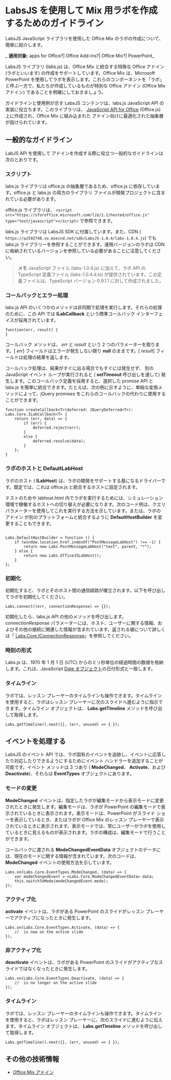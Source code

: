 
# LabsJS を使用して Mix 用ラボを作成するためのガイドライン
LabsJS JavaScript ライブラリを使用した Office Mix のラボの作成について、簡単に紹介します。

 _ **適用対象:** apps for Office?| Office Add-ins?| Office Mix?| PowerPoint_

LabsJS ライブラリ (labs.js) は、Office Mix と統合する特殊な Office アドイン (ラボといいます) の作成をサポートしています。Office Mix は、Microsoft PowerPoint を使用してラボを表示します。これらのコンポーネントを「ラボ」と呼ぶ一方で、私たちが作成しているものが特別な Office アドイン (Office Mix アドイン) であることを明確にしておきましょう。

ガイドラインと使用例が示す LabsJS コンテンツは、labs.js JavaScript API の実装に役立ちます。このライブラリは、 [JavaScript API for Office](http://msdn.microsoft.com/library/b27e70c3-d87d-4d27-85e0-103996273298%28Office.15%29.aspx) (Office.js) 上に作成され、Office Mix に組み込まれた アドイン向けに最適化された抽象層が設けられています。


## 一般的なガイドライン


LabJS API を使用して アドインを作成する際に役立つ一般的なガイドラインは次のとおりです。


### スクリプト

labs.js ライブラリは office.js の抽象層であるため、office.js に依存しています。office.js と labs.js の両方のライブラリ ファイルが開発プロジェクトに含まれている必要があります。 

office.js ライブラリは、 `<script src="https://sforoffice.microsoft.com/lib/1.1/hosted/office.js" type="text/javascript"></script>` で参照できます。

labs.js ライブラリは LabsJS SDK に付属しています。また、CDN ( `https://az592748.vo.msecnd.net/sdk/LabsJS-1.0.4/labs-1.0.4.js`) でも labs.js ライブラリーを参照することができます。運用バージョンのラボは CDN に格納されているバージョンを参照している必要があることに注意してください。


 >**メモ**  JavaScript ファイル (labs-1.0.4.js) に加えて、ラボ API の TypeScript 定義ファイル (labs-1.0.4.d.ts) が提供されています。この定義ファイルは、TypeScript バージョン 0.9.1.1 に対して作成されました。


### コールバックとエラー処理

labs.js API のいくつかのメソッドは非同期で処理を実行します。それらの処理のために、この API では  **ILabCallback** という標準コールバック インターフェイスが採用されています。


```
function(err, result) {
}
```

コールバック メソッドは、 _err_ と _result_ という 2 つのパラメーターを取ります。[ _err_] フィールドはエラーが発生しない限り  **null** のままです。[ _result_] フィールドは処理の結果を返します。

コールバック処理は、結果がすぐに出る場合でもすぐには発生せず、 別の JavaScript イベント ループが実行されると ( **setTimeout** 呼び出しを通して) 発生します。このコールバック定義を採用すると、選択した promise API と labs.js を簡単に統合できます。たとえば、次の例に示すように、単純な変換メソッドによって、jQuery promises をこれらのコールバックの代わりに使用することができます。




```
function createCallback<T>(deferred: JQueryDeferred<T>): Labs.Core.ILabCallback<T> {
    return (err, data) => {
        if (err) {
            deferred.reject(err);
        }
        else {
            deferred.resolve(data);
        }
    };
}
```


### ラボのホストと DefaultLabHost

ラボのホスト ( **ILabHost**) は、ラボの開発をサポートする基になるドライバーです。既定では、これは office.js と統合するホストに設定されます。

テストのためや labhost.html 内でラボを実行するためには、シミュレーション環境で稼働するホストへの切り替えが必要になります。次のコード例は、クエリ パラメーターを使用してこれを実行する方法を示しています。または、ラボの アドイン が別のプラットフォームと統合するように  **DefaultHostBuilder** を変更することもできます。




```

Labs.DefaultHostBuilder = function () {
    if (window.location.href.indexOf("PostMessageLabHost") !== -1) {
        return new Labs.PostMessageLabHost("test", parent, "*");
    } else {
        return new Labs.OfficeJSLabHost();
    }
};
```


### 初期化

初期化すると、ラボとそのホスト間の通信経路が確立されます。以下を呼び出してラボを初期化してください。


```
Labs.connect((err, connectionResponse) => {});
```

初期化したら、labs.js API の他のメソッドを呼び出します。 _connectionResponse_ パラメーターには、ホスト、ユーザーに関する情報、およびその他の接続に関連した情報が含まれています。返される値について詳しくは「 [Labs.Core.IConnectionResponse](../../../reference/office-mix/labs.core.iconnectionresponse.md)」を参照してください。


### 時刻の形式

Labs.js は、1970 年 1 月 1 日 (UTC) からのミリ秒単位の経過時間の数値を格納します。これは、JavaScript [Date オブジェクト](http://msdn.microsoft.com/ja-jp/library/ie/cd9w2te4%28v=vs.94%29.aspx)の日付形式と一致します。


### タイムライン

ラボでは、レッスン プレーヤーのタイムラインも操作できます。タイムラインを使用すると、ラボはレッスン プレーヤーに次のスライドへ進むように指示できます。タイムライン オブジェクトは、 **Labs.getTimeline** メソッドを呼び出して取得します。


```
Labs.getTimeline().next({}, (err, unused) => { });
```


## イベントを処理する


LabsJS のイベント API では、ラボ固有のイベントを追跡し、イベントに応答したり対応したりできるようにするためにイベント ハンドラーを追加することが可能です。イベント メソッドは 3 つあり ( **ModeChanged**、 **Activate**、および  **Deactivate**)、それらは  **EventTypes** オブジェクトにあります。


### モードの変更

 **ModeChanged** イベントは、指定したラボが編集モードから表示モードに変更されたときに発生します。編集モードは、ラボが PowerPoint の編集モードで表示されているときに表示されます。表示モードは、PowerPoint がスライド ショーを表示しているとき、またはラボが Office Mix のレッスン プレーヤーで表示されているときに表示されます。表示モードでは、常にユーザーがラボを使用しているときに見えるものが表示されます。ラボの構成は、編集モードで行うことができます。

コールバックに渡される  **ModeChangedEventData** オブジェクトのデータには、現在のモードに関する情報が含まれています。次のコードは、 **ModeChanged** イベントの使用方法を示しています。




```
Labs.on(Labs.Core.EventTypes.ModeChanged, (data) => {
    var modeChangedEvent = <Labs.Core.ModeChangedEventData> data;
    this.switchToMode(modeChangedEvent.mode);
});
```


### アクティブ化

 **activate** イベントは、ラボがある PowerPoint のスライドがレッスン プレーヤーでアクティブになったときに発生します。


```
Labs.on(Labs.Core.EventTypes.Activate, (data) => {
    //  is now on the active slide
});
```


### 非アクティブ化

 **deactivate** イベントは、ラボがある PowerPoint のスライドがアクティブなスライドではなくなったときに発生します。


```
Labs.on(Labs.Core.EventTypes.Deactivate, (data) => {                
    //  is no longer on the active slide
});
```


### タイムライン

ラボでは、レッスン プレーヤーのタイムラインも操作できます。タイムラインを使用すると、ラボはレッスン プレーヤーに、次のスライドに進むように伝えます。タイムライン オブジェクトは、 **Labs.getTimeline** メソッドを呼び出して取得します。


```
Labs.getTimeline().next({}, (err, unused) => { });
```


## その他の技術情報



- [Office Mix アドイン](../../powerpoint/office-mix/office-mix-add-ins.md)
    
